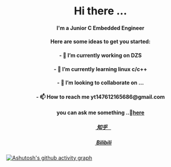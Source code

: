 
<h1 align="center">Hi there ...</h1> 

<h4 align="center">
  I'm a Junior C Embedded Engineer
</h4>

<h4 align="center">
Here are some ideas to get you started:
</h4>

<h4 align="center">
- 🔭 I’m currently working on DZS
</h4>

<h4 align="center">
- 🌱 I’m currently learning linux c/c++
</h4>

<h4 align="center">
- 💞️ I’m looking to collaborate on ...
</h4>

<h4 align="center">
- 📫 How to reach me yt147612165686@gmail.com
</h4>



<h4 align="center">
  you can ask me something ..💬<a href="https://github.com/Vollereito/Vollereito/issues/new" target="_blank" title="issue">here</a>
</h4>

<h5 align="center">
  <img src="https://i.postimg.cc/1tf08KD5/zhihu.png" height="12" width="12" />
   <a href="https://www.zhihu.com/people/volleritoo" target="_blank" title="zhihu">&nbsp;知乎&nbsp;&nbsp;&nbsp;</a>
</h5>

<h5 align="center">
 <img src="https://i.postimg.cc/QMNJ3Dt7/bilibili.png" height="12" width="12"/>
 <a href="https://space.bilibili.com/306494243" target="_blank" title="bilibili">&nbsp;Bilibili</a>
</h5>

[![Ashutosh's github activity graph](https://github-readme-activity-graph.vercel.app/graph?username=Vollereito)](https://github.com/ashutosh00710/github-readme-activity-graph)

